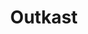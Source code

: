 ---
price: "99"
title: Outkast
license:  A green color scheme, primarily using white backgrounds with green, pink, yellow and brown accents. The design is energetic and bold, suitable for a digital agency or creative studio looking to showcase its brand, work, and updates in a lively and visually engaging manner. 
highlights:
  - "71 Pages "
  - "100+ Sections"
  - "100+ Components"
features:
  - title: "Super  permisive license"
    description: "Use the theme for your own personal and professional purposes."
  - title: "A bounch of pages"
    description: "Precoded pages to get you started right away."
preview: "https://raizora.com/viewports/outkast"
checkout: "https://raizora.com/info/outkast"
description: A clean, modern theme for a SAAS, decentralized platform, blockchain or cryptocurrency service. It combines a white background with purple highlights, featuring a simple, user-friendly layout for a technology-focused platform

image:
  url: "/images/store/outkast.png"
  alt: "Put your alt text."

---
